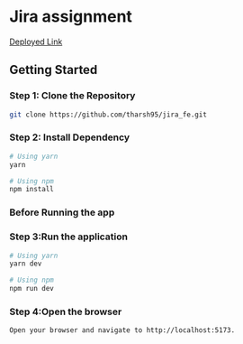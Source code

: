 # Jira assignment

[Deployed Link](https://jira-fe-us3t.vercel.app/)

 

## Getting Started

### Step 1: Clone the Repository

```bash
git clone https://github.com/tharsh95/jira_fe.git
```

### Step 2: Install Dependency
```bash
# Using yarn
yarn

# Using npm
npm install
```
### Before Running the app

### Step 3:Run the application
```bash
# Using yarn
yarn dev

# Using npm
npm run dev
```

### Step 4:Open the browser
```bash
Open your browser and navigate to http://localhost:5173.
```
